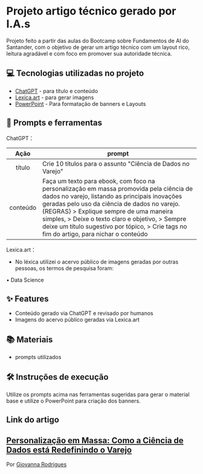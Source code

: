 # Projeto artigo técnico gerado por I.A.s

Projeto feito a partir das aulas do Bootcamp sobre Fundamentos de AI do Santander, com o objetivo de gerar um artigo técnico com um layout rico, leitura agradável e com foco em promover sua autoridade técnica.

## 💻 Tecnologias utilizadas no projeto

- [ChatGPT](https://chat.openai.com/) - para título e conteúdo
- [Lexica.art](https://lexica.art/) - para gerar imagens
- [PowerPoint](https://www.microsoft.com/en/microsoft-365/powerpoint) - Para formatação de banners e Layouts

## 📄 Prompts e ferramentas


ChatGPT：

|   Ação   | prompt                                                                                                                                                                                                                                                                         |
| :------: | ------------------------------------------------------------------------------------------------------------------------------------------------------------------------------------------------------------------------------------------------------------------------------ |
|  título  | Crie 10 títulos para o assunto "Ciência de Dados no Varejo"                                                                                                                                                                                                |
| conteúdo | Faça um texto para ebook, com foco na personalização em massa promovida pela ciência de dados no varejo, listando as principais inovações geradas pelo uso da ciência de dados no varejo. {REGRAS} > Explique sempre de uma maneira simples, > Deixe o texto claro e objetivo, > Sempre deixe um título sugestivo por tópico, > Crie tags no fim do artigo, para nichar o conteúdo |

Lexica.art：

- No léxica utilizei o acervo público de imagens geradas por outras pessoas, os termos de pesquisa foram:

• Data Science


## ✨ Features

- Conteúdo gerado via ChatGPT e revisado por humanos
- Imagens do acervo público geradas via Lexica.art

## 📚 Materiais

- prompts utilizados

## 🛠️ Instruções de execução

Utilize os prompts acima nas ferramentas sugeridas para gerar o material base e utilize o PowerPoint para criação dos banners.

## Link do artigo
[Personalização em Massa: Como a Ciência de Dados está Redefinindo o Varejo](https://web.dio.me/articles/personalizacao-em-massa-como-a-ciencia-de-dados-esta-redefinindo-o-varejo?back=%2Farticles&open-modal=true&page=1&order=oldest)
---

Por [Giovanna Rodrigues](https://github.com/giperro)
